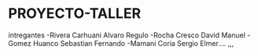 # PROYECTO-TALLER
intregantes
-Rivera Carhuani Alvaro Regulo
-Rocha Cresco David Manuel
-Gomez Huanco Sebastian Fernando
-Mamani Coria Sergio Elmer....
,,,

